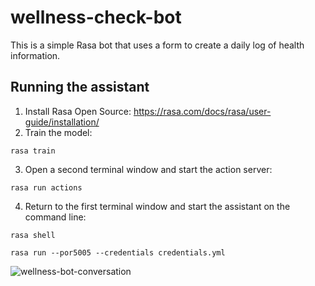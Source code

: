 # wellness-check-bot
This is a simple Rasa bot that uses a form to create a daily log of health information.

## Running the assistant
1. Install Rasa Open Source: https://rasa.com/docs/rasa/user-guide/installation/
2. Train the model:

``rasa train``

3. Open a second terminal window and start the action server:

``rasa run actions``

4. Return to the first terminal window and start the assistant on the command line:

``rasa shell``

``rasa run --por5005 --credentials credentials.yml``


![wellness-bot-conversation](https://github.com/karen-white/wellness-check-bot/blob/master/images/bot_conversation.png?raw=true)
